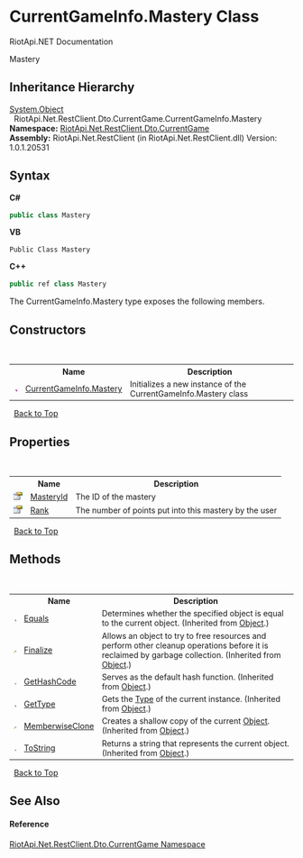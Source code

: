 # CurrentGameInfo.Mastery Class
RiotApi.NET Documentation 

Mastery


## Inheritance Hierarchy
<a href="http://msdn2.microsoft.com/en-us/library/e5kfa45b" target="_blank">System.Object</a><br />&nbsp;&nbsp;RiotApi.Net.RestClient.Dto.CurrentGame.CurrentGameInfo.Mastery<br />
**Namespace:**&nbsp;<a href="bbea11c0-c392-300f-a301-1bda973e0e85">RiotApi.Net.RestClient.Dto.CurrentGame</a><br />**Assembly:**&nbsp;RiotApi.Net.RestClient (in RiotApi.Net.RestClient.dll) Version: 1.0.1.20531

## Syntax

**C#**<br />
``` C#
public class Mastery
```

**VB**<br />
``` VB
Public Class Mastery
```

**C++**<br />
``` C++
public ref class Mastery
```

The CurrentGameInfo.Mastery type exposes the following members.


## Constructors
&nbsp;<table><tr><th></th><th>Name</th><th>Description</th></tr><tr><td>![Public method](media/pubmethod.gif "Public method")</td><td><a href="b6abe4d4-efc4-ffbd-6269-1475a1c69f01">CurrentGameInfo.Mastery</a></td><td>
Initializes a new instance of the CurrentGameInfo.Mastery class</td></tr></table>&nbsp;
<a href="#currentgameinfo.mastery-class">Back to Top</a>

## Properties
&nbsp;<table><tr><th></th><th>Name</th><th>Description</th></tr><tr><td>![Public property](media/pubproperty.gif "Public property")</td><td><a href="af2d4552-496a-1f36-46d0-b8604301645a">MasteryId</a></td><td>
The ID of the mastery</td></tr><tr><td>![Public property](media/pubproperty.gif "Public property")</td><td><a href="9d68cea9-e20f-bb4d-e9a8-3d247da13ee9">Rank</a></td><td>
The number of points put into this mastery by the user</td></tr></table>&nbsp;
<a href="#currentgameinfo.mastery-class">Back to Top</a>

## Methods
&nbsp;<table><tr><th></th><th>Name</th><th>Description</th></tr><tr><td>![Public method](media/pubmethod.gif "Public method")</td><td><a href="http://msdn2.microsoft.com/en-us/library/bsc2ak47" target="_blank">Equals</a></td><td>
Determines whether the specified object is equal to the current object.
 (Inherited from <a href="http://msdn2.microsoft.com/en-us/library/e5kfa45b" target="_blank">Object</a>.)</td></tr><tr><td>![Protected method](media/protmethod.gif "Protected method")</td><td><a href="http://msdn2.microsoft.com/en-us/library/4k87zsw7" target="_blank">Finalize</a></td><td>
Allows an object to try to free resources and perform other cleanup operations before it is reclaimed by garbage collection.
 (Inherited from <a href="http://msdn2.microsoft.com/en-us/library/e5kfa45b" target="_blank">Object</a>.)</td></tr><tr><td>![Public method](media/pubmethod.gif "Public method")</td><td><a href="http://msdn2.microsoft.com/en-us/library/zdee4b3y" target="_blank">GetHashCode</a></td><td>
Serves as the default hash function.
 (Inherited from <a href="http://msdn2.microsoft.com/en-us/library/e5kfa45b" target="_blank">Object</a>.)</td></tr><tr><td>![Public method](media/pubmethod.gif "Public method")</td><td><a href="http://msdn2.microsoft.com/en-us/library/dfwy45w9" target="_blank">GetType</a></td><td>
Gets the <a href="http://msdn2.microsoft.com/en-us/library/42892f65" target="_blank">Type</a> of the current instance.
 (Inherited from <a href="http://msdn2.microsoft.com/en-us/library/e5kfa45b" target="_blank">Object</a>.)</td></tr><tr><td>![Protected method](media/protmethod.gif "Protected method")</td><td><a href="http://msdn2.microsoft.com/en-us/library/57ctke0a" target="_blank">MemberwiseClone</a></td><td>
Creates a shallow copy of the current <a href="http://msdn2.microsoft.com/en-us/library/e5kfa45b" target="_blank">Object</a>.
 (Inherited from <a href="http://msdn2.microsoft.com/en-us/library/e5kfa45b" target="_blank">Object</a>.)</td></tr><tr><td>![Public method](media/pubmethod.gif "Public method")</td><td><a href="http://msdn2.microsoft.com/en-us/library/7bxwbwt2" target="_blank">ToString</a></td><td>
Returns a string that represents the current object.
 (Inherited from <a href="http://msdn2.microsoft.com/en-us/library/e5kfa45b" target="_blank">Object</a>.)</td></tr></table>&nbsp;
<a href="#currentgameinfo.mastery-class">Back to Top</a>

## See Also


#### Reference
<a href="bbea11c0-c392-300f-a301-1bda973e0e85">RiotApi.Net.RestClient.Dto.CurrentGame Namespace</a><br />